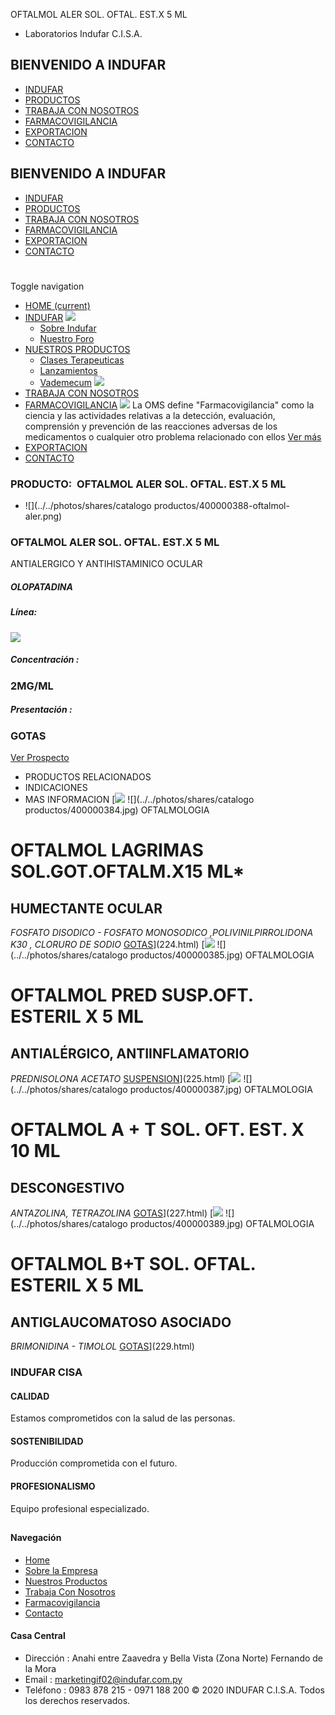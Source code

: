 OFTALMOL ALER SOL. OFTAL. EST.X 5 ML
- Laboratorios Indufar C.I.S.A.
## BIENVENIDO A INDUFAR
* [INDUFAR](228.html#)
* [PRODUCTOS](228.html#)
* [TRABAJA CON NOSOTROS](228.html#)
* [FARMACOVIGILANCIA](228.html#)
* [EXPORTACION](228.html#)
* [CONTACTO](228.html#)
## BIENVENIDO A INDUFAR
* [INDUFAR](../../index.html)
* [PRODUCTOS](../../productos.html)
* [TRABAJA CON NOSOTROS](../../trabaja_con_nosotros.html)
* [FARMACOVIGILANCIA](../../farmacovigilancia.html)
* [EXPORTACION](../../exportacion.html)
* [CONTACTO](../../contacto.html)
# 
Toggle navigation
* [HOME (current)](../../index.html)
* [INDUFAR](228.html#) 
  [![ ](../../photos/shares/Sistema/Menu/indufar_menul.jpg)](../../institucional.html)
  - [Sobre Indufar](../../institucional.html)
  - [Nuestro Foro](../../blog.html)
* [NUESTROS PRODUCTOS](228.html#) 
  - [Clases Terapeuticas](../clases_terapeuticas.html)
  - [Lanzamientos](../lanzamientos.html)
  - [Vademecum](../../productos.html)
  [![ ](../../photos/shares/Sistema/Menu/productos.png)](../../productos.html)
* [TRABAJA CON NOSOTROS](../../trabaja_con_nosotros.html)
* [FARMACOVIGILANCIA](228.html#) 
  [![ ](../../photos/shares/Sistema/Menu/TUBOS.png)](../../farmacovigilancia.html)
  La OMS define "Farmacovigilancia" como la ciencia y las actividades relativas a la detección, evaluación, comprensión y prevención de las reacciones adversas de los medicamentos o cualquier otro problema relacionado con ellos
  [Ver más](../../farmacovigilancia.html)
* [EXPORTACION](../../exportacion.html)
* [CONTACTO](../../contacto.html)
### PRODUCTO:  OFTALMOL ALER SOL. OFTAL. EST.X 5 ML
* ![](../../photos/shares/catalogo productos/400000388-oftalmol-aler.png)
### **OFTALMOL ALER SOL. OFTAL. EST.X 5 ML**
ANTIALERGICO Y ANTIHISTAMINICO OCULAR
##### **OLOPATADINA**
##### **Línea:**
[![](../../photos/shares/Laboratorios/oftalmol.png)](../linea/7.html)
##### **Concentración :**
### 2MG/ML
##### **Presentación :**
### GOTAS
[Ver Prospecto](../../files/shares/prospectos/400000388.pdf)
* PRODUCTOS RELACIONADOS
* INDICACIONES
* MAS INFORMACION
[![](../../photos/shares/Laboratorios/oftalmol.png)
![](../../photos/shares/catalogo productos/400000384.jpg)
OFTALMOLOGIA
# OFTALMOL LAGRIMAS SOL.GOT.OFTALM.X15 ML\*
## HUMECTANTE OCULAR
*FOSFATO DISODICO - FOSFATO MONOSODICO
,POLIVINILPIRROLIDONA K30 , CLORURO DE SODIO*
[GOTAS](228.html#)](224.html)
[![](../../photos/shares/Laboratorios/oftalmol.png)
![](../../photos/shares/catalogo productos/400000385.jpg)
OFTALMOLOGIA
# OFTALMOL PRED SUSP.OFT. ESTERIL X 5 ML
## ANTIALÉRGICO, ANTIINFLAMATORIO
*PREDNISOLONA ACETATO*
[SUSPENSION](228.html#)](225.html)
[![](../../photos/shares/Laboratorios/oftalmol.png)
![](../../photos/shares/catalogo productos/400000387.jpg)
OFTALMOLOGIA
# OFTALMOL A + T SOL. OFT. EST. X 10 ML
## DESCONGESTIVO
*ANTAZOLINA, TETRAZOLINA*
[GOTAS](228.html#)](227.html)
[![](../../photos/shares/Laboratorios/oftalmol.png)
![](../../photos/shares/catalogo productos/400000389.jpg)
OFTALMOLOGIA
# OFTALMOL B+T SOL. OFTAL. ESTERIL X 5 ML
## ANTIGLAUCOMATOSO ASOCIADO
*BRIMONIDINA - TIMOLOL*
[GOTAS](228.html#)](229.html)
### INDUFAR CISA
#### CALIDAD
Estamos comprometidos con la salud de las personas.
#### SOSTENIBILIDAD
Producción comprometida con el futuro.
#### PROFESIONALISMO
Equipo profesional especializado.
## 
#### Navegación
* [Home](../../index.html)
* [Sobre la Empresa](../../institucional.html)
* [Nuestros Productos](../../productos.html)
* [Trabaja Con Nosotros](../../trabaja_con_nosotros.html)
* [Farmacovigilancia](../../farmacovigilancia.html)
* [Contacto](../../contacto.html)
#### Casa Central
* Dirección : Anahi entre Zaavedra y Bella Vista (Zona Norte) Fernando de la Mora
* Email : [marketingif02@indufar.com.py](mailto:marketingif02@indufar.com.py)
* Teléfono : 0983 878 215 - 0971 188 200
© 2020 INDUFAR C.I.S.A. Todos los derechos reservados.
